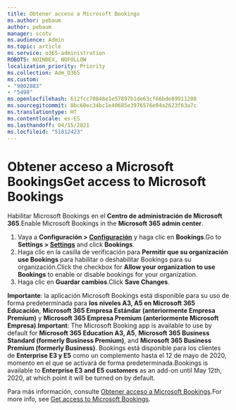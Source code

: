 ```yaml
---
title: Obtener acceso a Microsoft Bookings
ms.author: pebaum
author: pebaum
manager: scotv
ms.audience: Admin
ms.topic: article
ms.service: o365-administration
ROBOTS: NOINDEX, NOFOLLOW
localization_priority: Priority
ms.collection: Adm_O365
ms.custom:
- "9002883"
- "5498"
ms.openlocfilehash: 612fcc70848e1e57897b1de63cf66bde89911208
ms.sourcegitcommit: 8bc60ec34bc1e40685e3976576e04a2623f63a7c
ms.translationtype: HT
ms.contentlocale: es-ES
ms.lasthandoff: 04/15/2021
ms.locfileid: "51812423"
---
```

# <a name="get-access-to-microsoft-bookings"></a><span data-ttu-id="056d0-102">Obtener acceso a Microsoft Bookings</span><span class="sxs-lookup"><span data-stu-id="056d0-102">Get access to Microsoft Bookings</span></span>

<span data-ttu-id="056d0-103">Habilitar Microsoft Bookings en el **Centro de administración de Microsoft 365**.</span><span class="sxs-lookup"><span data-stu-id="056d0-103">Enable Microsoft Bookings in the **Microsoft 365 admin center**.</span></span>

1. <span data-ttu-id="056d0-104">Vaya a **Configuración > [Configuración](https://admin.microsoft.com/Adminportal/Home?source=applauncher#/Settings/Services)** y haga clic en **Bookings**.</span><span class="sxs-lookup"><span data-stu-id="056d0-104">Go to **Settings > [Settings](https://admin.microsoft.com/Adminportal/Home?source=applauncher#/Settings/Services)** and click **Bookings**.</span></span>
2. <span data-ttu-id="056d0-105">Haga clic en la casilla de verificación para **Permitir que su organización use Bookings** para habilitar o deshabilitar Bookings para su organización.</span><span class="sxs-lookup"><span data-stu-id="056d0-105">Click the checkbox for **Allow your organization to use Bookings** to enable or disable bookings for your organization.</span></span>
3. <span data-ttu-id="056d0-106">Haga clic en **Guardar cambios**.</span><span class="sxs-lookup"><span data-stu-id="056d0-106">Click **Save Changes**.</span></span>

<span data-ttu-id="056d0-107">**Importante**: la aplicación Microsoft Bookings está disponible para su uso de forma predeterminada para **los niveles A3, A5 en Microsoft 365 Educación**, **Microsoft 365 Empresa Estándar (anteriormente Empresa Premium)** y **Microsoft 365 Empresa Premium (anteriormente Microsoft Empresa)**.</span><span class="sxs-lookup"><span data-stu-id="056d0-107">**Important**: The Microsoft Booking app is available to use by default for **Microsoft 365 Education A3, A5**, **Microsoft 365 Business Standard (formerly Business Premium)**, and **Microsoft 365 Business Premium (formerly Business)**.</span></span> <span data-ttu-id="056d0-108">Bookings está disponible para los clientes de **Enterprise E3 y E5** como un complemento hasta el 12 de mayo de 2020, momento en el que se activará de forma predeterminada.</span><span class="sxs-lookup"><span data-stu-id="056d0-108">Bookings is available to **Enterprise E3 and E5 customers** as an add-on until May 12th, 2020, at which point it will be turned on by default.</span></span>

<span data-ttu-id="056d0-109">Para más información, consulte [Obtener acceso a Microsoft Bookings](https://support.microsoft.com/es-ES/office/get-access-to-microsoft-bookings-5382dc07-aaa5-45c9-8767-502333b214ce).</span><span class="sxs-lookup"><span data-stu-id="056d0-109">For more info, see [Get access to Microsoft Bookings](https://support.microsoft.com/es-ES/office/get-access-to-microsoft-bookings-5382dc07-aaa5-45c9-8767-502333b214ce).</span></span>
